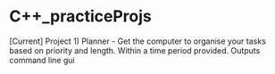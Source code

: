 # C++_practiceProjs

[Current]
Project 1) Planner - Get the computer to organise your tasks based on priority and length. Within a time period provided. Outputs command line gui
